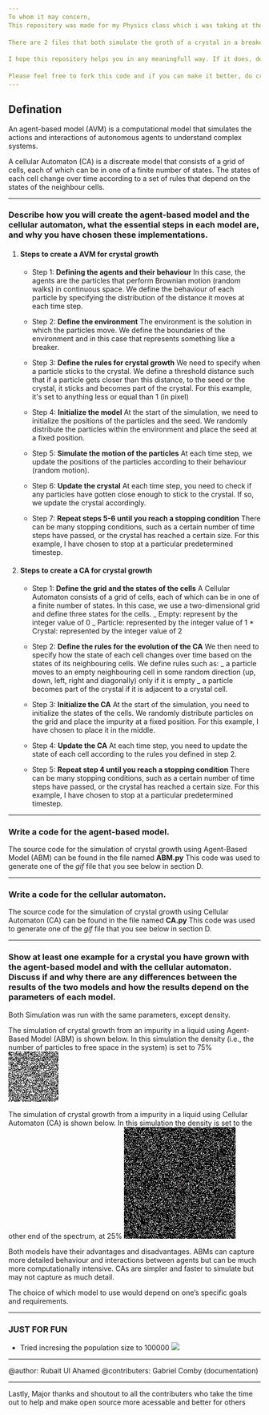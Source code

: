 ```yaml
---
To whom it may concern,
This repository was made for my Physics class which i was taking at the University Of Manitoba in the winter of 2023. In this class we took a look at Computational Modeling.

There are 2 files that both simulate the groth of a crystal in a breaker full of solution that has a impurity placed in the middle. One of the python files uses Agent-Based Modelling to simulate it, while the other uses Cellular Atomaton

I hope this repository helps you in any meaningfull way. If it does, do comment! 

Please feel free to fork this code and if you can make it better, do create a pull request.
---
```


## Defination

An agent-based model (AVM) is a computational model that simulates the actions and interactions of autonomous agents to understand complex systems.

A cellular Automaton (CA) is a discreate model that consists of a grid of cells, each of which can be in one of a finite number of states. The states of each cell change over time according to a set of rules that depend on the states of the neighbour cells.

---

### Describe how you will create the agent-based model and the cellular automaton, what the essential steps in each model are, and why you have chosen these implementations.

1. #### Steps to create a AVM for crystal growth

   - Step 1: **Defining the agents and their behaviour**
     In this case, the agents are the particles that perform Brownian motion (random walks) in continuous space. We define the behaviour of each particle by specifying the distribution of the distance it moves at each time step.

   - Step 2: **Define the environment**
     The environment is the solution in which the particles move. We define the boundaries of the environment and in this case that represents something like a breaker.

   - Step 3: **Define the rules for crystal growth**
     We need to specify when a particle sticks to the crystal. We define a threshold distance such that if a particle gets closer than this distance, to the seed or the crystal, it sticks and becomes part of the crystal. For this example, it's set to anything less or equal than 1 (in pixel)

   - Step 4: **Initialize the model**
     At the start of the simulation, we need to initialize the positions of the particles and the seed. We randomly distribute the particles within the environment and place the seed at a fixed position.

   - Step 5: **Simulate the motion of the particles**
     At each time step, we update the positions of the particles according to their behaviour (random motion).

   - Step 6: **Update the crystal**
     At each time step, you need to check if any particles have gotten close enough to stick to the crystal. If so, we update the crystal accordingly.

   - Step 7: **Repeat steps 5-6 until you reach a stopping condition**
     There can be many stopping conditions, such as a certain number of time steps have passed, or the crystal has reached a certain size. For this example, I have chosen to stop at a particular predetermined timestep.

2. #### Steps to create a CA for crystal growth

   - Step 1: **Define the grid and the states of the cells**
     A Cellular Automaton consists of a grid of cells, each of which can be in one of a finite number of states. In this case, we use a two-dimensional grid and define three states for the cells.
     _ Empty: represent by the integer value of 0
     _ Particle: represented by the integer value of 1 \* Crystal: represented by the integer value of 2

   - Step 2: **Define the rules for the evolution of the CA**
     We then need to specify how the state of each cell changes over time based on the states of its neighbouring cells. We define rules such as:
     _ a particle moves to an empty neighbouring cell in some random direction (up, down, left, right and diagonally) only if it is empty
     _ a particle becomes part of the crystal if it is adjacent to a crystal cell.

   - Step 3: **Initialize the CA**
     At the start of the simulation, you need to initialize the states of the cells. We randomly distribute particles on the grid and place the impurity at a fixed position. For this example, I have chosen to place it in the middle.

   - Step 4: **Update the CA**
     At each time step, you need to update the state of each cell according to the rules you defined in step 2.

   - Step 5: **Repeat step 4 until you reach a stopping condition**
     There can be many stopping conditions, such as a certain number of time steps have passed, or the crystal has reached a certain size. For this example, I have chosen to stop at a particular predetermined timestep.

---

### Write a code for the agent-based model.

The source code for the simulation of crystal growth using Agent-Based Model (ABM) can be found in the file named **ABM.py**
This code was used to generate one of the _gif_ file that you see below in section D.

---

### Write a code for the cellular automaton.

The source code for the simulation of crystal growth using Cellular Automaton (CA) can be found in the file named **CA.py**
This code was used to generate one of the _gif_ file that you see below in section D.

---

### Show at least one example for a crystal you have grown with the agent-based model and with the cellular automaton. Discuss if and why there are any differences between the results of the two models and how the results depend on the parameters of each model.

Both Simulation was run with the same parameters, except density.

The simulation of crystal growth from an impurity in a liquid using Agent-Based Model (ABM) is shown below. In this simulation the density (i.e., the number of particles to free space in the system) is set to 75%
![75% density](ABM_Sim.gif)

The simulation of crystal growth from a impurity in a liquid using Cellular Automaton (CA) is shown below. In this simulation the density is set to the other end of the spectrum, at 25%
![25% density](CA_Sim.gif)

Both models have their advantages and disadvantages. ABMs can capture more detailed behaviour and interactions between agents but can be much more computationally intensive. CAs are simpler and faster to simulate but may not capture as much detail.

The choice of which model to use would depend on one’s specific goals and requirements.

---

### JUST FOR FUN

- Tried incresing the population size to 100000
  ![](CA_Sim_HighRez.gif)

---

@author: Rubait Ul Ahamed
@contributers: Gabriel Comby (documentation)


---

Lastly, 
Major thanks and shoutout to all the contributers who take the time out to help and make open source more acessable and better for others

